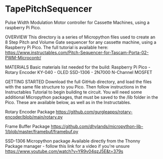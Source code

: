 # TapePitchSequencer
Pulse Width Modulation Motor controller for Cassette Machines, using a raspberry Pi Pico. 

OVERVIEW
This directory is a series of Micropython files used to create an 8 Step Pitch and Volume Gate sequencer for any cassette machine, using a Raspberry Pi Pico. The full tutorial is available here: 
https://www.instructables.com/Pitch-Sequencer-for-Tascam-Porta-02-PWM-Microcontr/

MATERIALS
Basic materials list needed for the build:
Raspberry Pi Pico - 
Rotary Encoder KY-040 - 
OLED SSD-1306 - 
2N7000 N-Channel MOSFET

GETTING STARTED
Download the full GitHub directory, and load the files with the same file structure to you Pico. Then follow instructions in the Instructables Tutorial to begin building te circuit. You will need some additional Micropython packages, that must be saved to the /lib folder in the Pico. These are available below, as well as in the Instructables.

Rotary Encoder Package
https://github.com/gurgleapps/rotary-encoder/blob/main/rotary.py

Frame Buffer Package
https://github.com/dhylands/micropython-lib-1/blob/master/framebuf/framebuf.py

SSD-1306 Micropython package
Available directly from the Thonny Package manager - follow this link for a video if you're unsure 
https://www.youtube.com/watch?v=YR9v04qzJ5E&t=379s
